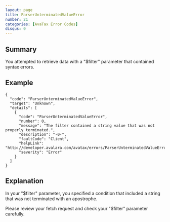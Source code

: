 ```yaml
---
layout: page
title: ParserUnterminatedValueError
number: 21
categories: [AvaTax Error Codes]
disqus: 0
---
```


## Summary

You attempted to retrieve data with a "$filter" parameter that contained syntax errors.

## Example

    {
      "code": "ParserUnterminatedValueError",
      "target": "Unknown",
      "details": [
        {
          "code": "ParserUnterminatedValueError",
          "number": 0,
          "message": "The filter contained a string value that was not properly terminated.",
          "description": "-0-",
          "faultCode": "Client",
          "helpLink": "http://developer.avalara.com/avatax/errors/ParserUnterminatedValueError",
          "severity": "Error"
        }
      ]
    }

## Explanation

In your "$filter" parameter, you specified a condition that included a string that was not terminated with an apostrophe.  

Please review your fetch request and check your "$filter" parameter carefully.
